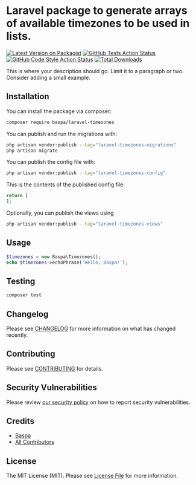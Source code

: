 # Laravel package to generate arrays of available timezones to be used in lists.

[![Latest Version on Packagist](https://img.shields.io/packagist/v/baspa/laravel-timezones.svg?style=flat-square)](https://packagist.org/packages/baspa/laravel-timezones)
[![GitHub Tests Action Status](https://img.shields.io/github/actions/workflow/status/baspa/laravel-timezones/run-tests.yml?branch=main&label=tests&style=flat-square)](https://github.com/baspa/laravel-timezones/actions?query=workflow%3Arun-tests+branch%3Amain)
[![GitHub Code Style Action Status](https://img.shields.io/github/actions/workflow/status/baspa/laravel-timezones/fix-php-code-style-issues.yml?branch=main&label=code%20style&style=flat-square)](https://github.com/baspa/laravel-timezones/actions?query=workflow%3A"Fix+PHP+code+style+issues"+branch%3Amain)
[![Total Downloads](https://img.shields.io/packagist/dt/baspa/laravel-timezones.svg?style=flat-square)](https://packagist.org/packages/baspa/laravel-timezones)

This is where your description should go. Limit it to a paragraph or two. Consider adding a small example.

## Installation

You can install the package via composer:

```bash
composer require baspa/laravel-timezones
```

You can publish and run the migrations with:

```bash
php artisan vendor:publish --tag="laravel-timezones-migrations"
php artisan migrate
```

You can publish the config file with:

```bash
php artisan vendor:publish --tag="laravel-timezones-config"
```

This is the contents of the published config file:

```php
return [
];
```

Optionally, you can publish the views using

```bash
php artisan vendor:publish --tag="laravel-timezones-views"
```

## Usage

```php
$timezones = new Baspa\Timezones();
echo $timezones->echoPhrase('Hello, Baspa!');
```

## Testing

```bash
composer test
```

## Changelog

Please see [CHANGELOG](CHANGELOG.md) for more information on what has changed recently.

## Contributing

Please see [CONTRIBUTING](CONTRIBUTING.md) for details.

## Security Vulnerabilities

Please review [our security policy](../../security/policy) on how to report security vulnerabilities.

## Credits

- [Baspa](https://github.com/Baspa)
- [All Contributors](../../contributors)

## License

The MIT License (MIT). Please see [License File](LICENSE.md) for more information.
